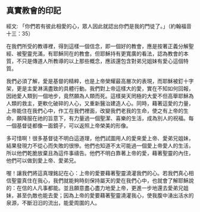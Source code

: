 ## 真實教會的印記 ##

經文: 「你們若有彼此相愛的心，眾人因此就認出你們是我的門徒了。」（約翰福音十三：35）



在我們所受的教導裡，得到這樣一個信念，即一個好的教會，應是按著正義分解聖經、被聖靈充滿，有耶穌同在的教會。但耶穌持有更寬廣的看法，認為教會的本質，不只是傳道人所教導的以上那些概念，應該還包含對弟兄姐妹有愛心這個特質。

我們必須了解，愛是基督的精粹，也是上帝榮耀最高層次的表現，而耶穌被釘十字架，更是主愛淋漓盡致的具體行動。我們對上帝這樣大的愛，實在不知如何回報，因祂愛人類到一個地步，竟然願為人類而死。這樣昊天罔極的大愛不但高舉耶穌為人類的救主，更軟化破碎的人心，又重新醫治建造人心。同時，藉著這愛的力量，上帝能住在我們心中，作工在我們裡面，改變我們老我的生命，使之有上帝的生命，願降服在祂的旨意下，有力量過一個聖潔、喜樂的生活，成為別人的祝福。每一個基督徒都像一面鏡子，可以返照上帝榮美的形像。

多可惜啊！很多基督徒不明白這道理，他們試圖用人的愛來愛上帝、愛弟兄姐妹，結果發現力不從心而失敗的很慘。他們也知道不太可能過一個愛上帝愛人的生活，所以他們乾脆放棄且為這件事禱告。他們不明白靠著上帝的愛，藉著聖靈的內住，他們可以做到愛上帝、愛弟兄。

喔！讓我們將這真理銘記在心：上帝的愛要藉著聖靈澆灌我們的心。若我們真心相信聖靈真住在我心，我們就能夠時刻保持屬天的愛在我們心中，也就會了解耶穌說的：在信的人凡事都能。並且願意盡心盡力地愛上帝，更進一步地還去愛弟兄姐妹，甚至仇敵也能去愛；因為上帝的愛要藉著聖靈澆灌我心，使我腹中湧出活水的泉源，不斷汨汨的流出，能愛周圍的人。